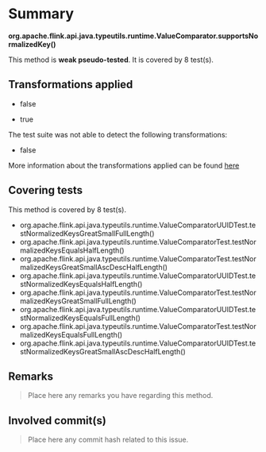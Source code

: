 # Summary
**org.apache.flink.api.java.typeutils.runtime.ValueComparator.supportsNormalizedKey()**

This method is **weak pseudo-tested**.
It is covered by 8 test(s). 


## Transformations applied

- false

- true


The test suite was not able to detect the following transformations:
 * false 


More information about the transformations applied can be found [here](https://github.com/STAMP-project/pitest-descartes)

## Covering tests
This method is covered by 8 test(s).
* org.apache.flink.api.java.typeutils.runtime.ValueComparatorUUIDTest.testNormalizedKeysGreatSmallFullLength()
* org.apache.flink.api.java.typeutils.runtime.ValueComparatorTest.testNormalizedKeysEqualsHalfLength()
* org.apache.flink.api.java.typeutils.runtime.ValueComparatorTest.testNormalizedKeysGreatSmallAscDescHalfLength()
* org.apache.flink.api.java.typeutils.runtime.ValueComparatorUUIDTest.testNormalizedKeysEqualsHalfLength()
* org.apache.flink.api.java.typeutils.runtime.ValueComparatorTest.testNormalizedKeysGreatSmallFullLength()
* org.apache.flink.api.java.typeutils.runtime.ValueComparatorUUIDTest.testNormalizedKeysEqualsFullLength()
* org.apache.flink.api.java.typeutils.runtime.ValueComparatorTest.testNormalizedKeysEqualsFullLength()
* org.apache.flink.api.java.typeutils.runtime.ValueComparatorUUIDTest.testNormalizedKeysGreatSmallAscDescHalfLength()


## Remarks
> Place here any remarks you have regarding this method.

## Involved commit(s)

> Place here any commit hash related to this issue.
